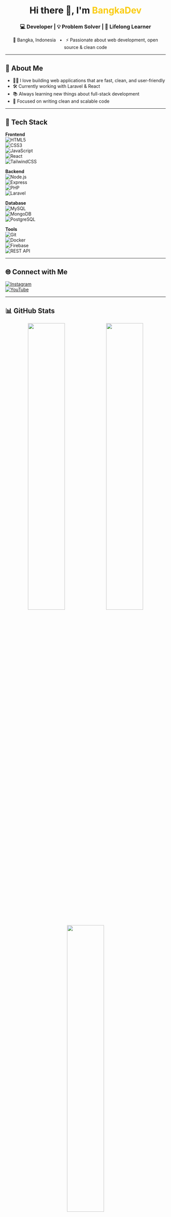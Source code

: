 <h1 align="center">Hi there 👋, I'm <span style="color:#facc15;">BangkaDev</span></h1>
<h3 align="center">💻 Developer | 💡 Problem Solver | 🌱 Lifelong Learner</h3>

<p align="center">📍 Bangka, Indonesia &nbsp; • &nbsp; ⚡ Passionate about web development, open source & clean code</p>

---

## 💫 About Me
- 👨‍💻 I love building web applications that are fast, clean, and user-friendly  
- 🛠️ Currently working with Laravel & React  
- 📚 Always learning new things about full-stack development  
- 🎯 Focused on writing clean and scalable code  

---

## 🚀 Tech Stack

**Frontend**  
![HTML5](https://img.shields.io/badge/-HTML5-E34F26?logo=html5&logoColor=white)  
![CSS3](https://img.shields.io/badge/-CSS3-1572B6?logo=css3&logoColor=white)  
![JavaScript](https://img.shields.io/badge/-JavaScript-F7DF1E?logo=javascript&logoColor=black)  
![React](https://img.shields.io/badge/-React-20232A?logo=react&logoColor=61DAFB)  
![TailwindCSS](https://img.shields.io/badge/-Tailwind-38B2AC?logo=tailwind-css&logoColor=white)

**Backend**  
![Node.js](https://img.shields.io/badge/-Node.js-339933?logo=node.js&logoColor=white)  
![Express](https://img.shields.io/badge/-Express-000000?logo=express&logoColor=white)  
![PHP](https://img.shields.io/badge/-PHP-777BB4?logo=php&logoColor=white)  
![Laravel](https://img.shields.io/badge/-Laravel-FF2D20?logo=laravel&logoColor=white)

**Database**  
![MySQL](https://img.shields.io/badge/-MySQL-4479A1?logo=mysql&logoColor=white)  
![MongoDB](https://img.shields.io/badge/-MongoDB-47A248?logo=mongodb&logoColor=white)  
![PostgreSQL](https://img.shields.io/badge/-PostgreSQL-336791?logo=postgresql&logoColor=white)

**Tools**  
![Git](https://img.shields.io/badge/-Git-F05032?logo=git&logoColor=white)  
![Docker](https://img.shields.io/badge/-Docker-2496ED?logo=docker&logoColor=white)  
![Firebase](https://img.shields.io/badge/-Firebase-FFCA28?logo=firebase&logoColor=black)  
![REST API](https://img.shields.io/badge/-REST%20API-333333?logo=swagger&logoColor=white)

---

## 🌐 Connect with Me
[![Instagram](https://img.shields.io/badge/-Instagram-E4405F?logo=instagram&logoColor=white)](https://instagram.com/bangkadev)  
[![YouTube](https://img.shields.io/badge/-YouTube-FF0000?logo=youtube&logoColor=white)](https://youtube.com/@bangkadev)

---

## 📊 GitHub Stats

<p align="center">
  <img src="https://github-readme-stats.vercel.app/api?username=bangkadev&theme=tokyonight&show_icons=true&hide_border=false" width="48%" />
  <img src="https://nirzak-streak-stats.vercel.app/?user=bangkadev&theme=tokyonight&hide_border=false" width="48%" />
</p>

<p align="center">
  <img src="https://github-readme-stats.vercel.app/api/top-langs/?username=bangkadev&layout=compact&theme=tokyonight&hide_border=false" width="48%" />
</p>

---

## 🏆 GitHub Trophies

<p align="center">
  <img src="https://github-profile-trophy.vercel.app/?username=bangkadev&theme=radical&no-frame=false&no-bg=false&margin-w=8" />
</p>

---

## 🔝 Top Contributed Repositories
<p align="center">
  <img src="https://github-contributor-stats.vercel.app/api?username=bangkadev&limit=5&theme=tokyonight&combine_all_yearly_contributions=true" />
</p>

---

## 🧮 Visitor Counter
<p align="center">
  <img src="https://visitcount.itsvg.in/api?id=bangkadev&icon=0&color=1" />
</p>

---

> _"Code is like humor. When you have to explain it, it’s bad."_ – BangkaDev

<!-- Built with ❤️ by BangkaDev -->
